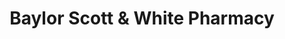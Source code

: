 ---
title: "Baylor Scott & White Pharmacy"
url: /salado/baylor-scott-und-white-pharmacy/
shop: Drogerie
---